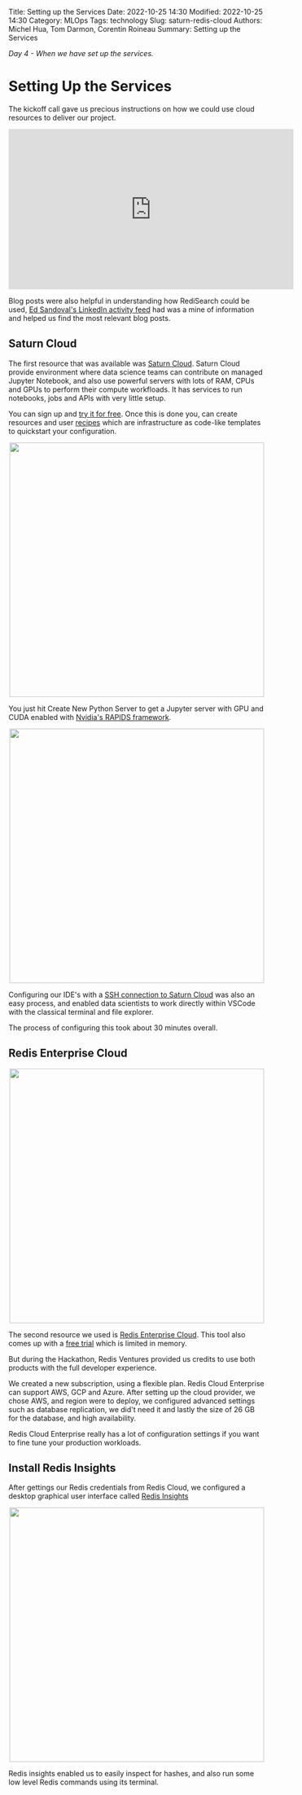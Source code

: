 Title: Setting up the Services
Date: 2022-10-25 14:30
Modified: 2022-10-25 14:30
Category: MLOps
Tags: technology
Slug: saturn-redis-cloud
Authors: Michel Hua, Tom Darmon, Corentin Roineau
Summary: Setting up the Services

_Day 4 - When we have set up the services._

# Setting Up the Services

The kickoff call gave us precious instructions on how we could use cloud resources to deliver our project.

<iframe width="560" height="315" src="https://www.youtube.com/embed/uS9ZGi8RyPM" title="YouTube video player" frameborder="0" allow="accelerometer; autoplay; clipboard-write; encrypted-media; gyroscope; picture-in-picture" allowfullscreen></iframe>

Blog posts were also helpful in understanding how RediSearch could be used, [Ed Sandoval's LinkedIn activity feed](https://www.linkedin.com/in/edsandovaluk/) had was a mine of information and helped us find the most relevant blog posts.

## Saturn Cloud

The first resource that was available was [Saturn Cloud](https://saturncloud.io). Saturn Cloud provide environment where data science teams can contribute on managed Jupyter Notebook, and also use powerful servers with lots of RAM, CPUs and GPUs to perform their compute workfloads. It has services to run notebooks, jobs and APIs with very little setup.

You can sign up and [try it for free](https://app.community.saturnenterprise.io/auth/hosted-registration). Once this is done you, can create resources and user [recipes](https://saturncloud.io/docs/using-saturn-cloud/recipes/) which are infrastructure as code-like templates to quickstart your configuration.

<div align="center">
    <img src="{static}/images/configure_saturn.png" width=500>
</div>

You just hit Create New Python Server to get a Jupyter server with GPU and CUDA enabled with [Nvidia's RAPIDS framework](https://developer.nvidia.com/rapids).

<div align="center">
    <img src="{static}/images/configure_saturn2.png" width=500>
</div>

Configuring our IDE's with a [SSH connection to Saturn Cloud](https://saturncloud.io/docs/using-saturn-cloud/ide_ssh/) was also an easy process, and enabled data scientists to work directly within VSCode with the classical terminal and file explorer.

The process of configuring this took about 30 minutes overall.

## Redis Enterprise Cloud

<div align="center">
    <img src="{static}/images/configure_redis.png" width=500>
</div>

The second resource we used is [Redis Enterprise Cloud](https://redis.com/redis-enterprise-cloud/overview/). This tool also comes up with a [free trial](https://redis.com/try-free/) which is limited in memory.

But during the Hackathon, Redis Ventures provided us credits to use both products with the full developer experience.

We created a new subscription, using a flexible plan. Redis Cloud Enterprise can support AWS, GCP and Azure. After setting up the cloud provider, we chose AWS, and region were to deploy, we configured advanced settings such as database replication, we did't need it and lastly the size of 26 GB for the database, and high availability.

Redis Cloud Enterprise really has a lot of configuration settings if you want to fine tune your production workloads.

## Install Redis Insights

After gettings our Redis credentials from Redis Cloud, we configured a desktop graphical user interface called [Redis Insights](https://redis.com/redis-enterprise/redis-insight/)

<div align="center">
    <img src="{static}/images/redis_insights.png" width=500>
</div>

Redis insights enabled us to easily inspect for hashes, and also run some low level Redis commands using its terminal.
